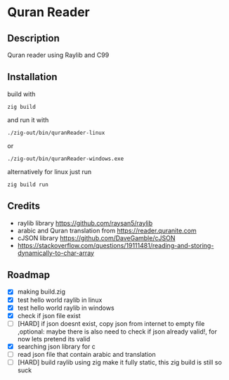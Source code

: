 # Quran Reader

## Description
Quran reader using Raylib and C99

## Installation

build with 
```zig
zig build
```
 and run it with 
```zig
./zig-out/bin/quranReader-linux 
```
or 
```zig
./zig-out/bin/quranReader-windows.exe
```

alternatively for linux just run 

```zig
zig build run
```


## Credits

- raylib library https://github.com/raysan5/raylib
- arabic and Quran translation from https://reader.quranite.com
- cJSON library https://github.com/DaveGamble/cJSON
- https://stackoverflow.com/questions/19111481/reading-and-storing-dynamically-to-char-array

## Roadmap
- [x] making build.zig
- [x] test hello world raylib in linux 
- [x] test hello world raylib in windows
- [x] check if json file exist
- [ ] [HARD] if json doesnt exist, copy json from internet to empty file ,optional: maybe there is also need  to check if json already valid!, for now lets pretend its valid
- [x] searching json library for c  
- [ ] read json file that contain arabic and translation
- [ ] [HARD] build raylib using zig make it fully static, this zig build is still so suck 
